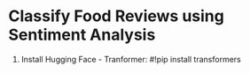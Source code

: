 # Classify Food Reviews using Sentiment Analysis

1. Install Hugging Face - Tranformer:
        #!pip install transformers
    
